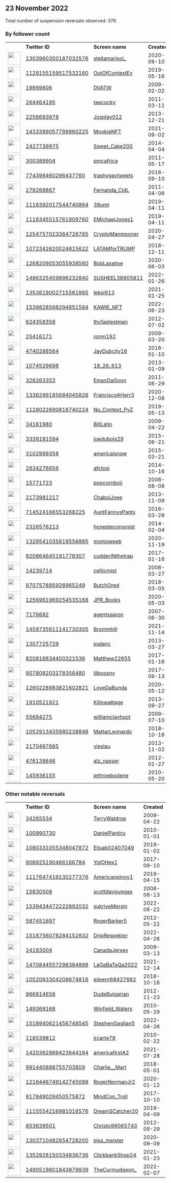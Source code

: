 
## 23 November 2022
Total number of suspension reversals observed: 379.

### By follower count
<table><tr><th></th><th align="left">Twitter ID</th><th align="left">Screen name</th>
<th align="left">Created</th><th align="left">Status</th><th align="left">Suspended</th><th align="left">Followers</th>
<tr><td><a href="https://pbs.twimg.com/profile_images/1598671229875093513/zFMroHtf_normal.jpg"><img src="https://pbs.twimg.com/profile_images/1598671229875093513/zFMroHtf_normal.jpg" width="40px" height="40px" align="center"/></a></td><td><a href="https://twitter.com/intent/user?user_id=1303960350187032576">1303960350187032576</a></td><td><a href="https://twitter.com/stellamarisol_">stellamarisol_</a></td><td>2020-09-10</td><td align="center"></td><td>2022-11-12</td><td>439914</td></tr>
<tr><td><a href="https://pbs.twimg.com/profile_images/1595321120512770050/w7Pog7NP_normal.jpg"><img src="https://pbs.twimg.com/profile_images/1595321120512770050/w7Pog7NP_normal.jpg" width="40px" height="40px" align="center"/></a></td><td><a href="https://twitter.com/intent/user?user_id=1129155159517532160">1129155159517532160</a></td><td><a href="https://twitter.com/OutOfContextEv">OutOfContextEv</a></td><td>2019-05-16</td><td align="center"></td><td></td><td>390453</td></tr>
<tr><td><a href="https://pbs.twimg.com/profile_images/1214971037420605441/zsclHUeE_normal.jpg"><img src="https://pbs.twimg.com/profile_images/1214971037420605441/zsclHUeE_normal.jpg" width="40px" height="40px" align="center"/></a></td><td><a href="https://twitter.com/intent/user?user_id=19899606">19899606</a></td><td><a href="https://twitter.com/DVATW">DVATW</a></td><td>2009-02-02</td><td align="center">✔️</td><td></td><td>165816</td></tr>
<tr><td><a href="https://pbs.twimg.com/profile_images/1614763853719429120/aWkHmdiP_normal.jpg"><img src="https://pbs.twimg.com/profile_images/1614763853719429120/aWkHmdiP_normal.jpg" width="40px" height="40px" align="center"/></a></td><td><a href="https://twitter.com/intent/user?user_id=264464195">264464195</a></td><td><a href="https://twitter.com/taecocky">taecocky</a></td><td>2011-03-11</td><td align="center"></td><td></td><td>115960</td></tr>
<tr><td><a href="https://pbs.twimg.com/profile_images/1310271969607266307/Rvx2_Tga_normal.png"><img src="https://pbs.twimg.com/profile_images/1310271969607266307/Rvx2_Tga_normal.png" width="40px" height="40px" align="center"/></a></td><td><a href="https://twitter.com/intent/user?user_id=2256693978">2256693978</a></td><td><a href="https://twitter.com/Josplay012">Josplay012</a></td><td>2013-12-21</td><td align="center"></td><td></td><td>111527</td></tr>
<tr><td><a href="https://pbs.twimg.com/profile_images/1504586854900842499/4H_g9ddX_normal.jpg"><img src="https://pbs.twimg.com/profile_images/1504586854900842499/4H_g9ddX_normal.jpg" width="40px" height="40px" align="center"/></a></td><td><a href="https://twitter.com/intent/user?user_id=1433389057799860225">1433389057799860225</a></td><td><a href="https://twitter.com/MookieNFT">MookieNFT</a></td><td>2021-09-02</td><td align="center"></td><td>2022-11-08</td><td>92632</td></tr>
<tr><td><a href="https://pbs.twimg.com/profile_images/793133142634668033/2nPeCL0n_normal.jpg"><img src="https://pbs.twimg.com/profile_images/793133142634668033/2nPeCL0n_normal.jpg" width="40px" height="40px" align="center"/></a></td><td><a href="https://twitter.com/intent/user?user_id=2427739975">2427739975</a></td><td><a href="https://twitter.com/Sweet_Cake200">Sweet_Cake200</a></td><td>2014-04-04</td><td align="center"></td><td>2022-10-16</td><td>91880</td></tr>
<tr><td><a href="https://pbs.twimg.com/profile_images/1595346707520360448/_8Q4We-z_normal.jpg"><img src="https://pbs.twimg.com/profile_images/1595346707520360448/_8Q4We-z_normal.jpg" width="40px" height="40px" align="center"/></a></td><td><a href="https://twitter.com/intent/user?user_id=300389904">300389904</a></td><td><a href="https://twitter.com/pmcafrica">pmcafrica</a></td><td>2011-05-17</td><td align="center"></td><td></td><td>70564</td></tr>
<tr><td><a href="https://pbs.twimg.com/profile_images/1612010236516405248/K9oOtYwQ_normal.jpg"><img src="https://pbs.twimg.com/profile_images/1612010236516405248/K9oOtYwQ_normal.jpg" width="40px" height="40px" align="center"/></a></td><td><a href="https://twitter.com/intent/user?user_id=774398460296437760">774398460296437760</a></td><td><a href="https://twitter.com/trashygaytweets">trashygaytweets</a></td><td>2016-09-10</td><td align="center"></td><td></td><td>60364</td></tr>
<tr><td><a href="https://pbs.twimg.com/profile_images/1596199707654643718/AieS_mx0_normal.jpg"><img src="https://pbs.twimg.com/profile_images/1596199707654643718/AieS_mx0_normal.jpg" width="40px" height="40px" align="center"/></a></td><td><a href="https://twitter.com/intent/user?user_id=278268867">278268867</a></td><td><a href="https://twitter.com/Fernanda_CidL">Fernanda_CidL</a></td><td>2011-04-06</td><td align="center"></td><td></td><td>44907</td></tr>
<tr><td><a href="https://pbs.twimg.com/profile_images/1606016069998678039/N0TaQCdS_normal.jpg"><img src="https://pbs.twimg.com/profile_images/1606016069998678039/N0TaQCdS_normal.jpg" width="40px" height="40px" align="center"/></a></td><td><a href="https://twitter.com/intent/user?user_id=1116392017544740864">1116392017544740864</a></td><td><a href="https://twitter.com/39umt">39umt</a></td><td>2019-04-11</td><td align="center"></td><td>2022-11-17</td><td>37132</td></tr>
<tr><td><a href="https://pbs.twimg.com/profile_images/1227682785562746881/Whu8v_Yz_normal.jpg"><img src="https://pbs.twimg.com/profile_images/1227682785562746881/Whu8v_Yz_normal.jpg" width="40px" height="40px" align="center"/></a></td><td><a href="https://twitter.com/intent/user?user_id=1116345515761909760">1116345515761909760</a></td><td><a href="https://twitter.com/EMichaelJones1">EMichaelJones1</a></td><td>2019-04-11</td><td align="center"></td><td></td><td>36739</td></tr>
<tr><td><a href="https://pbs.twimg.com/profile_images/1548709772958248962/OYaJU2LI_normal.jpg"><img src="https://pbs.twimg.com/profile_images/1548709772958248962/OYaJU2LI_normal.jpg" width="40px" height="40px" align="center"/></a></td><td><a href="https://twitter.com/intent/user?user_id=1254757023364726785">1254757023364726785</a></td><td><a href="https://twitter.com/CryptoManmooner">CryptoManmooner</a></td><td>2020-04-27</td><td align="center"></td><td>2022-11-08</td><td>35478</td></tr>
<tr><td><a href="https://pbs.twimg.com/profile_images/1409317375665709059/sCLKN_JJ_normal.jpg"><img src="https://pbs.twimg.com/profile_images/1409317375665709059/sCLKN_JJ_normal.jpg" width="40px" height="40px" align="center"/></a></td><td><a href="https://twitter.com/intent/user?user_id=1072342620024815622">1072342620024815622</a></td><td><a href="https://twitter.com/LATAMforTRUMP">LATAMforTRUMP</a></td><td>2018-12-11</td><td align="center"></td><td>2022-10-29</td><td>34220</td></tr>
<tr><td><a href="https://pbs.twimg.com/profile_images/1600988046240907264/OGkEfZ8v_normal.jpg"><img src="https://pbs.twimg.com/profile_images/1600988046240907264/OGkEfZ8v_normal.jpg" width="40px" height="40px" align="center"/></a></td><td><a href="https://twitter.com/intent/user?user_id=1268209053055938560">1268209053055938560</a></td><td><a href="https://twitter.com/BobLaxative">BobLaxative</a></td><td>2020-06-03</td><td align="center"></td><td>2022-09-01</td><td>30537</td></tr>
<tr><td><a href="https://pbs.twimg.com/profile_images/1597212375270461440/R3XWVpfz_normal.jpg"><img src="https://pbs.twimg.com/profile_images/1597212375270461440/R3XWVpfz_normal.jpg" width="40px" height="40px" align="center"/></a></td><td><a href="https://twitter.com/intent/user?user_id=1486325459898232840">1486325459898232840</a></td><td><a href="https://twitter.com/SUSHEEL38905811">SUSHEEL38905811</a></td><td>2022-01-26</td><td align="center"></td><td>2022-11-10</td><td>26964</td></tr>
<tr><td><a href="https://pbs.twimg.com/profile_images/1611416832707297281/2wjJxGiF_normal.jpg"><img src="https://pbs.twimg.com/profile_images/1611416832707297281/2wjJxGiF_normal.jpg" width="40px" height="40px" align="center"/></a></td><td><a href="https://twitter.com/intent/user?user_id=1353619002715561985">1353619002715561985</a></td><td><a href="https://twitter.com/lekoi913">lekoi913</a></td><td>2021-01-25</td><td align="center"></td><td>2022-11-17</td><td>25703</td></tr>
<tr><td><a href="https://pbs.twimg.com/profile_images/1573303360597348352/N43e4PNm_normal.jpg"><img src="https://pbs.twimg.com/profile_images/1573303360597348352/N43e4PNm_normal.jpg" width="40px" height="40px" align="center"/></a></td><td><a href="https://twitter.com/intent/user?user_id=1539828598294851584">1539828598294851584</a></td><td><a href="https://twitter.com/KAWIE_NFT">KAWIE_NFT</a></td><td>2022-06-23</td><td align="center"></td><td>2022-11-08</td><td>16573</td></tr>
<tr><td><a href="https://pbs.twimg.com/profile_images/1612672435601408000/Lb8hzI7T_normal.jpg"><img src="https://pbs.twimg.com/profile_images/1612672435601408000/Lb8hzI7T_normal.jpg" width="40px" height="40px" align="center"/></a></td><td><a href="https://twitter.com/intent/user?user_id=624358358">624358358</a></td><td><a href="https://twitter.com/thcfastestman">thcfastestman</a></td><td>2012-07-02</td><td align="center"></td><td></td><td>12411</td></tr>
<tr><td><a href="https://pbs.twimg.com/profile_images/1518706878661996544/geXH4Ddx_normal.jpg"><img src="https://pbs.twimg.com/profile_images/1518706878661996544/geXH4Ddx_normal.jpg" width="40px" height="40px" align="center"/></a></td><td><a href="https://twitter.com/intent/user?user_id=25416171">25416171</a></td><td><a href="https://twitter.com/ronm192">ronm192</a></td><td>2009-03-20</td><td align="center"></td><td>2022-11-08</td><td>9212</td></tr>
<tr><td><a href="https://pbs.twimg.com/profile_images/1378054708321996803/SUXjPFio_normal.jpg"><img src="https://pbs.twimg.com/profile_images/1378054708321996803/SUXjPFio_normal.jpg" width="40px" height="40px" align="center"/></a></td><td><a href="https://twitter.com/intent/user?user_id=4740288564">4740288564</a></td><td><a href="https://twitter.com/JayDubcity16">JayDubcity16</a></td><td>2016-01-10</td><td align="center"></td><td></td><td>9211</td></tr>
<tr><td><a href="https://pbs.twimg.com/profile_images/965959012905713669/_e0oncuS_normal.jpg"><img src="https://pbs.twimg.com/profile_images/965959012905713669/_e0oncuS_normal.jpg" width="40px" height="40px" align="center"/></a></td><td><a href="https://twitter.com/intent/user?user_id=1074529698">1074529698</a></td><td><a href="https://twitter.com/18_26_613">18_26_613</a></td><td>2013-01-09</td><td align="center"></td><td></td><td>8281</td></tr>
<tr><td><a href="https://pbs.twimg.com/profile_images/740423045123309569/wKVmrxGP_normal.jpg"><img src="https://pbs.twimg.com/profile_images/740423045123309569/wKVmrxGP_normal.jpg" width="40px" height="40px" align="center"/></a></td><td><a href="https://twitter.com/intent/user?user_id=326263353">326263353</a></td><td><a href="https://twitter.com/EmanDaGoon">EmanDaGoon</a></td><td>2011-06-29</td><td align="center"></td><td></td><td>8192</td></tr>
<tr><td><a href="https://pbs.twimg.com/profile_images/1336299378718466048/6kYcScN3_normal.jpg"><img src="https://pbs.twimg.com/profile_images/1336299378718466048/6kYcScN3_normal.jpg" width="40px" height="40px" align="center"/></a></td><td><a href="https://twitter.com/intent/user?user_id=1336299185684045826">1336299185684045826</a></td><td><a href="https://twitter.com/FranciscoAHerr3">FranciscoAHerr3</a></td><td>2020-12-08</td><td align="center"></td><td>2022-11-08</td><td>8149</td></tr>
<tr><td><a href="https://pbs.twimg.com/profile_images/1598921528283828225/jWi-bw0f_normal.jpg"><img src="https://pbs.twimg.com/profile_images/1598921528283828225/jWi-bw0f_normal.jpg" width="40px" height="40px" align="center"/></a></td><td><a href="https://twitter.com/intent/user?user_id=1128022690818740224">1128022690818740224</a></td><td><a href="https://twitter.com/No_Context_PvZ">No_Context_PvZ</a></td><td>2019-05-13</td><td align="center"></td><td></td><td>7284</td></tr>
<tr><td><a href="https://pbs.twimg.com/profile_images/1613923695227199493/TnNHzBJL_normal.png"><img src="https://pbs.twimg.com/profile_images/1613923695227199493/TnNHzBJL_normal.png" width="40px" height="40px" align="center"/></a></td><td><a href="https://twitter.com/intent/user?user_id=34161980">34161980</a></td><td><a href="https://twitter.com/BillLatin">BillLatin</a></td><td>2009-04-22</td><td align="center"></td><td>2022-11-08</td><td>7196</td></tr>
<tr><td><a href="https://pbs.twimg.com/profile_images/1601202363859075072/lqbZrK_e_normal.jpg"><img src="https://pbs.twimg.com/profile_images/1601202363859075072/lqbZrK_e_normal.jpg" width="40px" height="40px" align="center"/></a></td><td><a href="https://twitter.com/intent/user?user_id=3339181594">3339181594</a></td><td><a href="https://twitter.com/joedubois29">joedubois29</a></td><td>2015-06-21</td><td align="center"></td><td>2022-11-21</td><td>7007</td></tr>
<tr><td><a href="https://pbs.twimg.com/profile_images/1596436856467513345/etd8wTs6_normal.jpg"><img src="https://pbs.twimg.com/profile_images/1596436856467513345/etd8wTs6_normal.jpg" width="40px" height="40px" align="center"/></a></td><td><a href="https://twitter.com/intent/user?user_id=3102999358">3102999358</a></td><td><a href="https://twitter.com/americaisnow">americaisnow</a></td><td>2015-03-21</td><td align="center"></td><td></td><td>6519</td></tr>
<tr><td><a href="https://pbs.twimg.com/profile_images/1609825993161687046/45Hkb90g_normal.jpg"><img src="https://pbs.twimg.com/profile_images/1609825993161687046/45Hkb90g_normal.jpg" width="40px" height="40px" align="center"/></a></td><td><a href="https://twitter.com/intent/user?user_id=2834276656">2834276656</a></td><td><a href="https://twitter.com/afctosi">afctosi</a></td><td>2014-10-16</td><td align="center"></td><td></td><td>5862</td></tr>
<tr><td><a href="https://pbs.twimg.com/profile_images/1483991380577841152/frmHUCk0_normal.jpg"><img src="https://pbs.twimg.com/profile_images/1483991380577841152/frmHUCk0_normal.jpg" width="40px" height="40px" align="center"/></a></td><td><a href="https://twitter.com/intent/user?user_id=15771723">15771723</a></td><td><a href="https://twitter.com/popcornboii">popcornboii</a></td><td>2008-08-08</td><td align="center"></td><td>2022-11-08</td><td>5856</td></tr>
<tr><td><a href="https://pbs.twimg.com/profile_images/820860009823223808/IhlxZ_HK_normal.jpg"><img src="https://pbs.twimg.com/profile_images/820860009823223808/IhlxZ_HK_normal.jpg" width="40px" height="40px" align="center"/></a></td><td><a href="https://twitter.com/intent/user?user_id=2173981217">2173981217</a></td><td><a href="https://twitter.com/ChaboiJoee">ChaboiJoee</a></td><td>2013-11-09</td><td align="center"></td><td></td><td>5341</td></tr>
<tr><td><a href="https://pbs.twimg.com/profile_images/1122248352643657729/4H2PWf9o_normal.jpg"><img src="https://pbs.twimg.com/profile_images/1122248352643657729/4H2PWf9o_normal.jpg" width="40px" height="40px" align="center"/></a></td><td><a href="https://twitter.com/intent/user?user_id=714524166553268225">714524166553268225</a></td><td><a href="https://twitter.com/AuntFannysPants">AuntFannysPants</a></td><td>2016-03-28</td><td align="center"></td><td></td><td>5066</td></tr>
<tr><td><a href="https://pbs.twimg.com/profile_images/620278721770094592/PwnyaW1z_normal.jpg"><img src="https://pbs.twimg.com/profile_images/620278721770094592/PwnyaW1z_normal.jpg" width="40px" height="40px" align="center"/></a></td><td><a href="https://twitter.com/intent/user?user_id=2326576213">2326576213</a></td><td><a href="https://twitter.com/honesteconomist">honesteconomist</a></td><td>2014-02-04</td><td align="center"></td><td></td><td>4626</td></tr>
<tr><td><a href="https://pbs.twimg.com/profile_images/1531707634683809792/KG0ZZ8c4_normal.jpg"><img src="https://pbs.twimg.com/profile_images/1531707634683809792/KG0ZZ8c4_normal.jpg" width="40px" height="40px" align="center"/></a></td><td><a href="https://twitter.com/intent/user?user_id=1329541035819556865">1329541035819556865</a></td><td><a href="https://twitter.com/momoweeb">momoweeb</a></td><td>2020-11-19</td><td align="center"></td><td>2022-07-21</td><td>4442</td></tr>
<tr><td><a href="https://pbs.twimg.com/profile_images/1074508121375006720/I3vp6Jm9_normal.jpg"><img src="https://pbs.twimg.com/profile_images/1074508121375006720/I3vp6Jm9_normal.jpg" width="40px" height="40px" align="center"/></a></td><td><a href="https://twitter.com/intent/user?user_id=820864645191778307">820864645191778307</a></td><td><a href="https://twitter.com/cudderINthetrap">cudderINthetrap</a></td><td>2017-01-16</td><td align="center"></td><td></td><td>4321</td></tr>
<tr><td><a href="https://pbs.twimg.com/profile_images/907438256324669440/7sxzZo7D_normal.jpg"><img src="https://pbs.twimg.com/profile_images/907438256324669440/7sxzZo7D_normal.jpg" width="40px" height="40px" align="center"/></a></td><td><a href="https://twitter.com/intent/user?user_id=14239714">14239714</a></td><td><a href="https://twitter.com/celticmist">celticmist</a></td><td>2008-03-27</td><td align="center"></td><td>2022-10-28</td><td>4219</td></tr>
<tr><td><a href="https://pbs.twimg.com/profile_images/1095832871493922816/ZvWUOKuv_normal.jpg"><img src="https://pbs.twimg.com/profile_images/1095832871493922816/ZvWUOKuv_normal.jpg" width="40px" height="40px" align="center"/></a></td><td><a href="https://twitter.com/intent/user?user_id=970757885926965249">970757885926965249</a></td><td><a href="https://twitter.com/ButchOred">ButchOred</a></td><td>2018-03-05</td><td align="center"></td><td></td><td>4212</td></tr>
<tr><td><a href="https://pbs.twimg.com/profile_images/1286459029905121284/ua6rkupt_normal.jpg"><img src="https://pbs.twimg.com/profile_images/1286459029905121284/ua6rkupt_normal.jpg" width="40px" height="40px" align="center"/></a></td><td><a href="https://twitter.com/intent/user?user_id=1256961969254535168">1256961969254535168</a></td><td><a href="https://twitter.com/JPR_Books">JPR_Books</a></td><td>2020-05-03</td><td align="center"></td><td>2022-11-14</td><td>4100</td></tr>
<tr><td><a href="https://pbs.twimg.com/profile_images/1512115147245907968/hbctlb8k_normal.png"><img src="https://pbs.twimg.com/profile_images/1512115147245907968/hbctlb8k_normal.png" width="40px" height="40px" align="center"/></a></td><td><a href="https://twitter.com/intent/user?user_id=7176692">7176692</a></td><td><a href="https://twitter.com/agentxaaron">agentxaaron</a></td><td>2007-06-30</td><td align="center"></td><td>2022-11-08</td><td>3863</td></tr>
<tr><td><a href="https://pbs.twimg.com/profile_images/1523070297695567872/Lcon6rF5_normal.jpg"><img src="https://pbs.twimg.com/profile_images/1523070297695567872/Lcon6rF5_normal.jpg" width="40px" height="40px" align="center"/></a></td><td><a href="https://twitter.com/intent/user?user_id=1459735611141730305">1459735611141730305</a></td><td><a href="https://twitter.com/Brommhill">Brommhill</a></td><td>2021-11-14</td><td align="center"></td><td>2022-11-08</td><td>3677</td></tr>
<tr><td><a href="https://pbs.twimg.com/profile_images/795613694831038464/NiH48We2_normal.jpg"><img src="https://pbs.twimg.com/profile_images/795613694831038464/NiH48We2_normal.jpg" width="40px" height="40px" align="center"/></a></td><td><a href="https://twitter.com/intent/user?user_id=1307725729">1307725729</a></td><td><a href="https://twitter.com/joalanc">joalanc</a></td><td>2013-03-27</td><td align="center"></td><td>2022-11-08</td><td>3439</td></tr>
<tr><td><a href="https://pbs.twimg.com/profile_images/1204236681626476544/6LGiv8Po_normal.jpg"><img src="https://pbs.twimg.com/profile_images/1204236681626476544/6LGiv8Po_normal.jpg" width="40px" height="40px" align="center"/></a></td><td><a href="https://twitter.com/intent/user?user_id=820816834400321536">820816834400321536</a></td><td><a href="https://twitter.com/Matthew22655">Matthew22655</a></td><td>2017-01-16</td><td align="center">🚫</td><td></td><td>3028</td></tr>
<tr><td><a href="https://pbs.twimg.com/profile_images/1595987343646801920/tEn7ebnb_normal.jpg"><img src="https://pbs.twimg.com/profile_images/1595987343646801920/tEn7ebnb_normal.jpg" width="40px" height="40px" align="center"/></a></td><td><a href="https://twitter.com/intent/user?user_id=907808203278356480">907808203278356480</a></td><td><a href="https://twitter.com/lilboosny">lilboosny</a></td><td>2017-09-13</td><td align="center"></td><td></td><td>2860</td></tr>
<tr><td><a href="https://pbs.twimg.com/profile_images/1541835756209143808/wQ1uSK6Q_normal.jpg"><img src="https://pbs.twimg.com/profile_images/1541835756209143808/wQ1uSK6Q_normal.jpg" width="40px" height="40px" align="center"/></a></td><td><a href="https://twitter.com/intent/user?user_id=1260228983821602821">1260228983821602821</a></td><td><a href="https://twitter.com/LoveDaBunda">LoveDaBunda</a></td><td>2020-05-12</td><td align="center"></td><td>2022-11-08</td><td>2854</td></tr>
<tr><td><a href="https://pbs.twimg.com/profile_images/1044403905814253568/p8KPzm1c_normal.jpg"><img src="https://pbs.twimg.com/profile_images/1044403905814253568/p8KPzm1c_normal.jpg" width="40px" height="40px" align="center"/></a></td><td><a href="https://twitter.com/intent/user?user_id=1910521921">1910521921</a></td><td><a href="https://twitter.com/Killowattage">Killowattage</a></td><td>2013-09-27</td><td align="center">🚫</td><td></td><td>2730</td></tr>
<tr><td><a href="https://pbs.twimg.com/profile_images/1613933573786013705/a2Gt5FBq_normal.jpg"><img src="https://pbs.twimg.com/profile_images/1613933573786013705/a2Gt5FBq_normal.jpg" width="40px" height="40px" align="center"/></a></td><td><a href="https://twitter.com/intent/user?user_id=55684275">55684275</a></td><td><a href="https://twitter.com/williamclayhoot">williamclayhoot</a></td><td>2009-07-10</td><td align="center"></td><td>2022-11-08</td><td>2704</td></tr>
<tr><td><a href="https://pbs.twimg.com/profile_images/1437057597367066633/YFYnZacO_normal.jpg"><img src="https://pbs.twimg.com/profile_images/1437057597367066633/YFYnZacO_normal.jpg" width="40px" height="40px" align="center"/></a></td><td><a href="https://twitter.com/intent/user?user_id=1052913435980238848">1052913435980238848</a></td><td><a href="https://twitter.com/MattarLeonardo">MattarLeonardo</a></td><td>2018-10-18</td><td align="center"></td><td>2022-09-08</td><td>2656</td></tr>
<tr><td><a href="https://pbs.twimg.com/profile_images/1203386343772045313/cm7eRIQe_normal.jpg"><img src="https://pbs.twimg.com/profile_images/1203386343772045313/cm7eRIQe_normal.jpg" width="40px" height="40px" align="center"/></a></td><td><a href="https://twitter.com/intent/user?user_id=2170497685">2170497685</a></td><td><a href="https://twitter.com/vieslau">vieslau</a></td><td>2013-11-02</td><td align="center"></td><td></td><td>2632</td></tr>
<tr><td><a href="https://pbs.twimg.com/profile_images/752102190454538240/5wHQ75v0_normal.jpg"><img src="https://pbs.twimg.com/profile_images/752102190454538240/5wHQ75v0_normal.jpg" width="40px" height="40px" align="center"/></a></td><td><a href="https://twitter.com/intent/user?user_id=476139646">476139646</a></td><td><a href="https://twitter.com/alz_nasser">alz_nasser</a></td><td>2012-01-27</td><td align="center"></td><td></td><td>2556</td></tr>
<tr><td><a href="https://pbs.twimg.com/profile_images/1539703880262352896/dHn-3dLT_normal.jpg"><img src="https://pbs.twimg.com/profile_images/1539703880262352896/dHn-3dLT_normal.jpg" width="40px" height="40px" align="center"/></a></td><td><a href="https://twitter.com/intent/user?user_id=145936155">145936155</a></td><td><a href="https://twitter.com/jethroebodene">jethroebodene</a></td><td>2010-05-20</td><td align="center"></td><td>2022-11-08</td><td>2411</td></tr>
</table>

### Other notable reversals
<table><tr><th></th><th align="left">Twitter ID</th><th align="left">Screen name</th>
<th align="left">Created</th><th align="left">Status</th><th align="left">Suspended</th><th align="left">Followers</th>
<tr><td><a href="https://pbs.twimg.com/profile_images/1549400573174288385/wJqvYW6d_normal.jpg"><img src="https://pbs.twimg.com/profile_images/1549400573174288385/wJqvYW6d_normal.jpg" width="40px" height="40px" align="center"/></a></td><td><a href="https://twitter.com/intent/user?user_id=34265534">34265534</a></td><td><a href="https://twitter.com/TerryWaldrop">TerryWaldrop</a></td><td>2009-04-22</td><td align="center"></td><td>2022-10-29</td><td>2126</td></tr>
<tr><td><a href="https://pbs.twimg.com/profile_images/1545864613568421889/puFTzZWy_normal.jpg"><img src="https://pbs.twimg.com/profile_images/1545864613568421889/puFTzZWy_normal.jpg" width="40px" height="40px" align="center"/></a></td><td><a href="https://twitter.com/intent/user?user_id=100990730">100990730</a></td><td><a href="https://twitter.com/DanielPantiru">DanielPantiru</a></td><td>2010-01-01</td><td align="center"></td><td>2022-11-07</td><td>290</td></tr>
<tr><td><a href="https://abs.twimg.com/sticky/default_profile_images/default_profile_normal.png"><img src="https://abs.twimg.com/sticky/default_profile_images/default_profile_normal.png" width="40px" height="40px" align="center"/></a></td><td><a href="https://twitter.com/intent/user?user_id=1080331055348047872">1080331055348047872</a></td><td><a href="https://twitter.com/Elisab02407049">Elisab02407049</a></td><td>2019-01-02</td><td align="center">🚫</td><td>2022-11-08</td><td>20</td></tr>
<tr><td><a href="https://pbs.twimg.com/profile_images/1597462088347099137/Z2bbdPeP_normal.jpg"><img src="https://pbs.twimg.com/profile_images/1597462088347099137/Z2bbdPeP_normal.jpg" width="40px" height="40px" align="center"/></a></td><td><a href="https://twitter.com/intent/user?user_id=906925190466166784">906925190466166784</a></td><td><a href="https://twitter.com/YolOHex1">YolOHex1</a></td><td>2017-09-10</td><td align="center"></td><td>2022-11-08</td><td>718</td></tr>
<tr><td><a href="https://pbs.twimg.com/profile_images/1443978047472943108/5SzGCErj_normal.jpg"><img src="https://pbs.twimg.com/profile_images/1443978047472943108/5SzGCErj_normal.jpg" width="40px" height="40px" align="center"/></a></td><td><a href="https://twitter.com/intent/user?user_id=1117647416130277376">1117647416130277376</a></td><td><a href="https://twitter.com/Americanpinoy1">Americanpinoy1</a></td><td>2019-04-15</td><td align="center"></td><td>2022-10-20</td><td>921</td></tr>
<tr><td><a href="https://pbs.twimg.com/profile_images/1209891783296946176/AQEs9sIq_normal.jpg"><img src="https://pbs.twimg.com/profile_images/1209891783296946176/AQEs9sIq_normal.jpg" width="40px" height="40px" align="center"/></a></td><td><a href="https://twitter.com/intent/user?user_id=15830508">15830508</a></td><td><a href="https://twitter.com/scottdavisvegas">scottdavisvegas</a></td><td>2008-08-13</td><td align="center"></td><td></td><td>1134</td></tr>
<tr><td><a href="https://pbs.twimg.com/profile_images/1539440896265134081/ic524uSB_normal.jpg"><img src="https://pbs.twimg.com/profile_images/1539440896265134081/ic524uSB_normal.jpg" width="40px" height="40px" align="center"/></a></td><td><a href="https://twitter.com/intent/user?user_id=1539434472222892032">1539434472222892032</a></td><td><a href="https://twitter.com/sukriyeMersin">sukriyeMersin</a></td><td>2022-06-22</td><td align="center">🚫</td><td>2022-11-08</td><td>743</td></tr>
<tr><td><a href="https://pbs.twimg.com/profile_images/1023657646463885315/NXtot6mB_normal.jpg"><img src="https://pbs.twimg.com/profile_images/1023657646463885315/NXtot6mB_normal.jpg" width="40px" height="40px" align="center"/></a></td><td><a href="https://twitter.com/intent/user?user_id=587451697">587451697</a></td><td><a href="https://twitter.com/RogerBarker5">RogerBarker5</a></td><td>2012-05-22</td><td align="center"></td><td>2022-10-29</td><td>2286</td></tr>
<tr><td><a href="https://pbs.twimg.com/profile_images/1518790847365591041/aBgdcaFz_normal.jpg"><img src="https://pbs.twimg.com/profile_images/1518790847365591041/aBgdcaFz_normal.jpg" width="40px" height="40px" align="center"/></a></td><td><a href="https://twitter.com/intent/user?user_id=1518756078284152832">1518756078284152832</a></td><td><a href="https://twitter.com/DripRespekter">DripRespekter</a></td><td>2022-04-26</td><td align="center">🚫</td><td>2022-11-19</td><td>104</td></tr>
<tr><td><a href="https://pbs.twimg.com/profile_images/1396449020709675018/oeOwjV-g_normal.jpg"><img src="https://pbs.twimg.com/profile_images/1396449020709675018/oeOwjV-g_normal.jpg" width="40px" height="40px" align="center"/></a></td><td><a href="https://twitter.com/intent/user?user_id=24183004">24183004</a></td><td><a href="https://twitter.com/CanadaJersey">CanadaJersey</a></td><td>2009-03-13</td><td align="center">🚫</td><td>2022-11-08</td><td>560</td></tr>
<tr><td><a href="https://pbs.twimg.com/profile_images/1582088042399125504/-3gYsBbW_normal.jpg"><img src="https://pbs.twimg.com/profile_images/1582088042399125504/-3gYsBbW_normal.jpg" width="40px" height="40px" align="center"/></a></td><td><a href="https://twitter.com/intent/user?user_id=1470844557298384898">1470844557298384898</a></td><td><a href="https://twitter.com/LaGaBaTaQa2022">LaGaBaTaQa2022</a></td><td>2021-12-14</td><td align="center"></td><td>2022-11-08</td><td>622</td></tr>
<tr><td><a href="https://pbs.twimg.com/profile_images/1604176215908044800/2QPE4UyB_normal.jpg"><img src="https://pbs.twimg.com/profile_images/1604176215908044800/2QPE4UyB_normal.jpg" width="40px" height="40px" align="center"/></a></td><td><a href="https://twitter.com/intent/user?user_id=1052063304208674816">1052063304208674816</a></td><td><a href="https://twitter.com/eileenr68427662">eileenr68427662</a></td><td>2018-10-16</td><td align="center"></td><td>2022-10-29</td><td>524</td></tr>
<tr><td><a href="https://pbs.twimg.com/profile_images/1223354678035013632/r_C7HSgb_normal.jpg"><img src="https://pbs.twimg.com/profile_images/1223354678035013632/r_C7HSgb_normal.jpg" width="40px" height="40px" align="center"/></a></td><td><a href="https://twitter.com/intent/user?user_id=966814658">966814658</a></td><td><a href="https://twitter.com/DudeBulgarian">DudeBulgarian</a></td><td>2012-11-23</td><td align="center"></td><td>2022-11-20</td><td>18</td></tr>
<tr><td><a href="https://pbs.twimg.com/profile_images/2624801663/adxpkbrdfx3t6co00hm6_normal.jpeg"><img src="https://pbs.twimg.com/profile_images/2624801663/adxpkbrdfx3t6co00hm6_normal.jpeg" width="40px" height="40px" align="center"/></a></td><td><a href="https://twitter.com/intent/user?user_id=149369168">149369168</a></td><td><a href="https://twitter.com/Winfield_Waters">Winfield_Waters</a></td><td>2010-05-29</td><td align="center">🔒🚫</td><td>2022-11-08</td><td>68</td></tr>
<tr><td><a href="https://pbs.twimg.com/profile_images/1595582996295426049/yvOmsv6X_normal.jpg"><img src="https://pbs.twimg.com/profile_images/1595582996295426049/yvOmsv6X_normal.jpg" width="40px" height="40px" align="center"/></a></td><td><a href="https://twitter.com/intent/user?user_id=1518940621456748545">1518940621456748545</a></td><td><a href="https://twitter.com/StephenGaglian5">StephenGaglian5</a></td><td>2022-04-26</td><td align="center"></td><td>2022-10-07</td><td>1190</td></tr>
<tr><td><a href="https://pbs.twimg.com/profile_images/1565422978111885315/4kQXizUY_normal.jpg"><img src="https://pbs.twimg.com/profile_images/1565422978111885315/4kQXizUY_normal.jpg" width="40px" height="40px" align="center"/></a></td><td><a href="https://twitter.com/intent/user?user_id=116539812">116539812</a></td><td><a href="https://twitter.com/jrcarte78">jrcarte78</a></td><td>2010-02-22</td><td align="center">🚫</td><td>2022-11-08</td><td>24</td></tr>
<tr><td><a href="https://pbs.twimg.com/profile_images/1420363052860514309/4w2I_Z1C_normal.jpg"><img src="https://pbs.twimg.com/profile_images/1420363052860514309/4w2I_Z1C_normal.jpg" width="40px" height="40px" align="center"/></a></td><td><a href="https://twitter.com/intent/user?user_id=1420362866423644164">1420362866423644164</a></td><td><a href="https://twitter.com/americafirstA2">americafirstA2</a></td><td>2021-07-28</td><td align="center"></td><td>2022-09-08</td><td>93</td></tr>
<tr><td><a href="https://pbs.twimg.com/profile_images/1597014184499240960/kwSKODbk_normal.jpg"><img src="https://pbs.twimg.com/profile_images/1597014184499240960/kwSKODbk_normal.jpg" width="40px" height="40px" align="center"/></a></td><td><a href="https://twitter.com/intent/user?user_id=991440888755703809">991440888755703809</a></td><td><a href="https://twitter.com/Charlie__Mart">Charlie__Mart</a></td><td>2018-05-01</td><td align="center"></td><td></td><td>188</td></tr>
<tr><td><a href="https://pbs.twimg.com/profile_images/1263470826977886211/wlQmS0UE_normal.jpg"><img src="https://pbs.twimg.com/profile_images/1263470826977886211/wlQmS0UE_normal.jpg" width="40px" height="40px" align="center"/></a></td><td><a href="https://twitter.com/intent/user?user_id=1216446749142745088">1216446749142745088</a></td><td><a href="https://twitter.com/RogerNormanJr2">RogerNormanJr2</a></td><td>2020-01-12</td><td align="center"></td><td>2022-11-08</td><td>1376</td></tr>
<tr><td><a href="https://pbs.twimg.com/profile_images/1006080056559579136/hchvPO4U_normal.jpg"><img src="https://pbs.twimg.com/profile_images/1006080056559579136/hchvPO4U_normal.jpg" width="40px" height="40px" align="center"/></a></td><td><a href="https://twitter.com/intent/user?user_id=917849029450575872">917849029450575872</a></td><td><a href="https://twitter.com/MindCon_Troll">MindCon_Troll</a></td><td>2017-10-10</td><td align="center"></td><td></td><td>1017</td></tr>
<tr><td><a href="https://pbs.twimg.com/profile_images/1360433100937977857/3w-4GpYR_normal.jpg"><img src="https://pbs.twimg.com/profile_images/1360433100937977857/3w-4GpYR_normal.jpg" width="40px" height="40px" align="center"/></a></td><td><a href="https://twitter.com/intent/user?user_id=1115554216981016576">1115554216981016576</a></td><td><a href="https://twitter.com/DreamSCatcher20">DreamSCatcher20</a></td><td>2019-04-09</td><td align="center"></td><td>2022-10-29</td><td>509</td></tr>
<tr><td><a href="https://abs.twimg.com/sticky/default_profile_images/default_profile_normal.png"><img src="https://abs.twimg.com/sticky/default_profile_images/default_profile_normal.png" width="40px" height="40px" align="center"/></a></td><td><a href="https://twitter.com/intent/user?user_id=853639501">853639501</a></td><td><a href="https://twitter.com/Christo99065743">Christo99065743</a></td><td>2012-09-29</td><td align="center"></td><td>2022-06-24</td><td>18</td></tr>
<tr><td><a href="https://pbs.twimg.com/profile_images/1352347348169617417/SiseTKGo_normal.jpg"><img src="https://pbs.twimg.com/profile_images/1352347348169617417/SiseTKGo_normal.jpg" width="40px" height="40px" align="center"/></a></td><td><a href="https://twitter.com/intent/user?user_id=1303710482654728200">1303710482654728200</a></td><td><a href="https://twitter.com/piss_meister">piss_meister</a></td><td>2020-09-09</td><td align="center">🔒</td><td></td><td>1427</td></tr>
<tr><td><a href="https://pbs.twimg.com/profile_images/1482876637767417856/AdhkHVBv_normal.jpg"><img src="https://pbs.twimg.com/profile_images/1482876637767417856/AdhkHVBv_normal.jpg" width="40px" height="40px" align="center"/></a></td><td><a href="https://twitter.com/intent/user?user_id=1352928150334836736">1352928150334836736</a></td><td><a href="https://twitter.com/ClickbankShop24">ClickbankShop24</a></td><td>2021-01-23</td><td align="center"></td><td>2022-10-20</td><td>663</td></tr>
<tr><td><a href="https://pbs.twimg.com/profile_images/1525970878344966144/WgUhAeeH_normal.jpg"><img src="https://pbs.twimg.com/profile_images/1525970878344966144/WgUhAeeH_normal.jpg" width="40px" height="40px" align="center"/></a></td><td><a href="https://twitter.com/intent/user?user_id=1490519801843879939">1490519801843879939</a></td><td><a href="https://twitter.com/TheCurmudgeon_">TheCurmudgeon_</a></td><td>2022-02-07</td><td align="center"></td><td>2022-11-08</td><td>42</td></tr>
</table>
